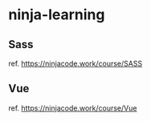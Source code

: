 # ninja-learning

## Sass
ref. https://ninjacode.work/course/SASS

## Vue
ref. https://ninjacode.work/course/Vue

